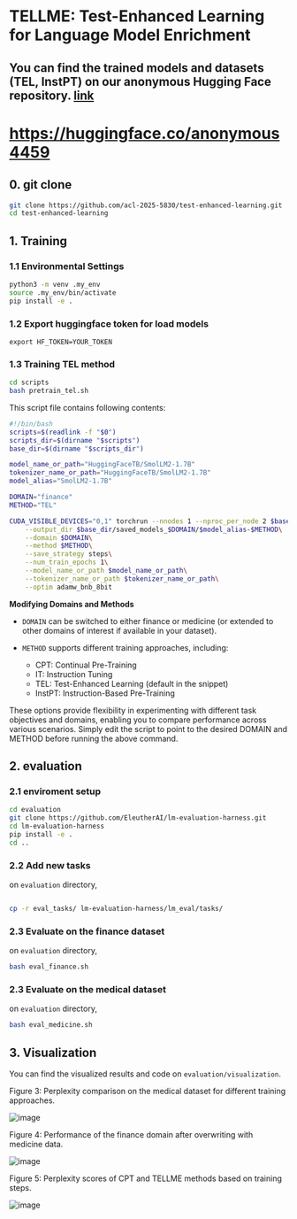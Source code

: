 # TELLME: Test-Enhanced Learning for Language Model Enrichment


## You can find the trained models and datasets (TEL, InstPT) on our anonymous Hugging Face repository.  [link](https://huggingface.co/anonymous4459)

# https://huggingface.co/anonymous4459

## 0. git clone
```bash
git clone https://github.com/acl-2025-5830/test-enhanced-learning.git
cd test-enhanced-learning
```

## 1. Training



### 1.1 Environmental Settings

```bash
python3 -m venv .my_env
source .my_env/bin/activate
pip install -e .
```

### 1.2 Export huggingface token for load models
```
export HF_TOKEN=YOUR_TOKEN
```

### 1.3 Training TEL method
```bash
cd scripts
bash pretrain_tel.sh
```

This script file contains following contents:
```bash
#!/bin/bash
scripts=$(readlink -f "$0")
scripts_dir=$(dirname "$scripts")
base_dir=$(dirname "$scripts_dir")

model_name_or_path="HuggingFaceTB/SmolLM2-1.7B"
tokenizer_name_or_path="HuggingFaceTB/SmolLM2-1.7B"
model_alias="SmolLM2-1.7B"

DOMAIN="finance"
METHOD="TEL"

CUDA_VISIBLE_DEVICES="0,1" torchrun --nnodes 1 --nproc_per_node 2 $base_dir/src/test_enhanced_learning/train/pretrain.py \
    --output_dir $base_dir/saved_models_$DOMAIN/$model_alias-$METHOD\
    --domain $DOMAIN\
    --method $METHOD\
    --save_strategy steps\
    --num_train_epochs 1\
    --model_name_or_path $model_name_or_path\
    --tokenizer_name_or_path $tokenizer_name_or_path\
    --optim adamw_bnb_8bit
```

**Modifying Domains and Methods**
- `DOMAIN` can be switched to either finance or medicine (or extended to other domains of interest if available in your dataset).

- `METHOD` supports different training approaches, including:
    - CPT: Continual Pre-Training
    - IT: Instruction Tuning
    - TEL: Test-Enhanced Learning (default in the snippet)
    - InstPT: Instruction-Based Pre-Training

These options provide flexibility in experimenting with different task objectives and domains, enabling you to compare performance across various scenarios. Simply edit the script to point to the desired DOMAIN and METHOD before running the above command.




## 2. evaluation

### 2.1 enviroment setup
```bash
cd evaluation
git clone https://github.com/EleutherAI/lm-evaluation-harness.git
cd lm-evaluation-harness
pip install -e .
cd ..
```


### 2.2 Add new tasks
on `evaluation` directory,
```bash

cp -r eval_tasks/ lm-evaluation-harness/lm_eval/tasks/
```
### 2.3 Evaluate on the finance dataset
on `evaluation` directory,

```bash
bash eval_finance.sh
```


### 2.3 Evaluate on the medical dataset
on `evaluation` directory,

```bash
bash eval_medicine.sh
```


## 3. Visualization

You can find the visualized results and code on `evaluation/visualization`.

Figure 3: Perplexity comparison on the medical dataset for different training approaches. 

![image](https://github.com/user-attachments/assets/2e8499df-d088-4d21-9c36-0dfcc45735b1)



Figure 4: Performance of the finance domain after overwriting with medicine data.

![image](https://github.com/user-attachments/assets/e1558d1e-5dc0-484e-bf1b-c92056a6ac83)


Figure 5: Perplexity scores of CPT and TELLME methods based on training steps.

![image](https://github.com/user-attachments/assets/d1042482-233d-424f-85e9-24c7b17715a1)


